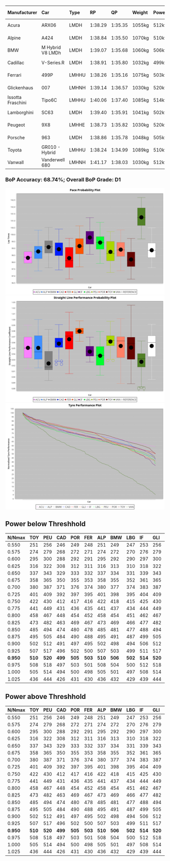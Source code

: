 |Manufacturer|Car|Type|RP|QP|Weight|Power¹|Threshhold|PINC|Power²|E/Stint|AVG Vmax|FDS|RDLC|L/Stint|BOP-Grade|ModelAccuracy|ModelPoints|Match%|
|:-|:-|:-|:-|:-|:-|:-|:-|:-|:-|:-|:-|:-|:-|:-|:-|:-|:-|:-|
|Acura|ARX06|LMDH|1:38.29|1:35.35|1055kg|512kw|210.0kph|0%|512kw|906MJ|299.31kph-315.74kph|-|1.01|29|-Ω1|100.00%|995|43.46%|
|Alpine|A424|LMDH|1:38.84|1:35.50|1070kg|510kw|210.0kph|0%|510kw|905MJ|298.71kph-318.19kph|-|0.99|29|~A1|81.46%|523|98.09%|
|BMW|M Hybrid V8 LMDh|LMDH|1:39.07|1:35.68|1060kg|506kw|210.0kph|0%|506kw|892MJ|294.94kph-317.27kph|-|1.01|29|~A1|98.60%|1690|100.00%|
|Cadillac|V-Series.R|LMDH|1:38.91|1:35.80|1032kg|499kw|210.0kph|0%|499kw|873MJ|294.95kph-318.04kph|-|1.03|29|-A2|98.38%|1765|93.33%|
|Ferrari|499P|LMHHU|1:38.26|1:35.16|1075kg|503kw|210.0kph|0%|503kw|887MJ|297.71kph-318.93kph|190kph|1.02|29|-E1|92.24%|2247|58.01%|
|Glickenhaus|007|LMHNH|1:39.14|1:36.57|1030kg|520kw|210.0kph|0%|520kw|913MJ|306.33kph-317.66kph|-|0.96|29|+B1|96.18%|554|86.07%|
|Issotta Fraschini|Tipo6C|LMHHU|1:40.06|1:37.40|1085kg|514kw|210.0kph|0%|514kw|918MJ|299.24kph-309.25kph|190kph|1.02|29|+Ω1|66.67%|96|35.22%|
|Lamborghini|SC63|LMDH|1:39.40|1:35.91|1041kg|502kw|210.0kph|0%|502kw|883MJ|297.02kph-314.26kph|-|1.05|29|+C1|96.77%|419|77.37%|
|Peugeot|9X8|LMHHE|1:38.73|1:35.82|1030kg|520kw|210.0kph|0%|520kw|910MJ|298.25kph-320.65kph|150kph|1.04|29|-B1|87.65%|1795|88.07%|
|Porsche|963|LMDH|1:38.86|1:35.78|1048kg|505kw|210.0kph|0%|505kw|889MJ|296.31kph-318.53kph|-|1.02|29|-A2|96.81%|5438|91.12%|
|Toyota|GR010 - Hybrid|LMHHU|1:38.24|1:34.99|1089kg|510kw|210.0kph|0%|510kw|905MJ|295.07kph-325.30kph|190kph|1.00|29|-E1|86.04%|1751|59.14%|
|Vanwall|Vanderwell 680|LMHNH|1:41.17|1:38.03|1030kg|512kw|210.0kph|0%|512kw|894MJ|291.24kph-312.74kph|-|1.01|29|+Ω2|91.42%|501|-4.96%|

### BoP Accuracy: 68.74%; Overall BoP Grade: D1
![PACECHART](./IMG/CUSTOM.png)
![STRAIGHTLINEPERFORMANCECHART](./IMG/CUSTOM_sp.png)
![TYREPERFORMANCECHART](./IMG/CUSTOM_tw.png)

## Power below Threshhold
|N/Nmax|TOY|PEU|CAD|POR|FER|ALP|BMW|LBG|IF|GLI|VAN|ACU|
|:-|:-|:-|:-|:-|:-|:-|:-|:-|:-|:-|:-|:-|
|0.550|251|256|246|249|248|251|249|247|253|256|252|252|
|0.575|274|279|268|272|271|274|272|270|276|279|275|275|
|0.600|295|300|288|292|291|295|292|290|297|300|296|296|
|0.625|316|322|308|312|311|316|313|310|318|322|317|317|
|0.650|337|343|329|333|332|337|334|331|339|343|338|338|
|0.675|358|365|350|355|353|358|355|352|361|365|359|359|
|0.700|380|387|371|376|374|380|377|374|383|387|381|381|
|0.725|401|409|392|397|395|401|398|395|404|409|403|403|
|0.750|422|430|412|417|416|422|418|415|425|430|423|423|
|0.775|441|449|431|436|435|441|437|434|444|449|442|442|
|0.800|458|467|448|454|452|458|454|451|462|467|460|460|
|0.825|473|482|463|469|467|473|469|466|477|482|475|475|
|0.850|485|494|474|480|478|485|481|477|488|494|486|486|
|0.875|495|505|484|490|488|495|491|487|499|505|497|497|
|0.900|502|512|491|497|495|502|498|494|506|512|504|504|
|0.925|507|517|496|502|500|507|503|499|511|517|509|509|
|**0.950**|**510**|**520**|**499**|**505**|**503**|**510**|**506**|**502**|**514**|**520**|**512**|**512**|
|0.975|508|518|497|503|501|508|504|500|512|518|510|510|
|1.000|505|514|494|500|498|505|501|497|508|514|506|506|
|1.025|436|444|426|431|430|436|432|429|439|444|437|437|

## Power above Threshhold
|N/Nmax|TOY|PEU|CAD|POR|FER|ALP|BMW|LBG|IF|GLI|VAN|ACU|
|:-|:-|:-|:-|:-|:-|:-|:-|:-|:-|:-|:-|:-|
|0.550|251|256|246|249|248|251|249|247|253|256|252|252|
|0.575|274|279|268|272|271|274|272|270|276|279|275|275|
|0.600|295|300|288|292|291|295|292|290|297|300|296|296|
|0.625|316|322|308|312|311|316|313|310|318|322|317|317|
|0.650|337|343|329|333|332|337|334|331|339|343|338|338|
|0.675|358|365|350|355|353|358|355|352|361|365|359|359|
|0.700|380|387|371|376|374|380|377|374|383|387|381|381|
|0.725|401|409|392|397|395|401|398|395|404|409|403|403|
|0.750|422|430|412|417|416|422|418|415|425|430|423|423|
|0.775|441|449|431|436|435|441|437|434|444|449|442|442|
|0.800|458|467|448|454|452|458|454|451|462|467|460|460|
|0.825|473|482|463|469|467|473|469|466|477|482|475|475|
|0.850|485|494|474|480|478|485|481|477|488|494|486|486|
|0.875|495|505|484|490|488|495|491|487|499|505|497|497|
|0.900|502|512|491|497|495|502|498|494|506|512|504|504|
|0.925|507|517|496|502|500|507|503|499|511|517|509|509|
|**0.950**|**510**|**520**|**499**|**505**|**503**|**510**|**506**|**502**|**514**|**520**|**512**|**512**|
|0.975|508|518|497|503|501|508|504|500|512|518|510|510|
|1.000|505|514|494|500|498|505|501|497|508|514|506|506|
|1.025|436|444|426|431|430|436|432|429|439|444|437|437|
